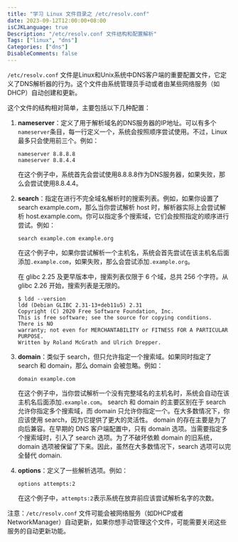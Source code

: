 ```yaml
---
title: "学习 Linux 文件目录之 /etc/resolv.conf"
date: 2023-09-12T12:00:00+08:00
isCJKLanguage: true
Description: "/etc/resolv.conf 文件结构和配置解析"
Tags: ["linux", "dns"]
Categories: ["dns"]
DisableComments: false
---
```



`/etc/resolv.conf` 文件是Linux和Unix系统中DNS客户端的重要配置文件，它定义了DNS解析器的行为。这个文件由系统管理员手动或者由某些网络服务（如DHCP）自动创建和更新。

这个文件的结构相对简单，主要包括以下几种配置：

1. **nameserver**：定义了用于解析域名的DNS服务器的IP地址。可以有多个`nameserver`条目，每一行定义一个，系统会按照顺序尝试使用。不过，Linux 最多只会使用前三个。例如：
   ```
   nameserver 8.8.8.8
   nameserver 8.8.4.4
   ```
   在这个例子中，系统首先会尝试使用8.8.8.8作为DNS服务器，如果失败，那么会尝试使用8.8.4.4。

2. **search**：指定在进行不完全域名解析时的搜索列表。例如，如果你设置了 search example.com，那么当你尝试解析 host 时，解析器实际上会尝试解析 host.example.com。你可以指定多个搜索域，它们会按照指定的顺序进行尝试。例如：
   ```
   search example.com example.org
   ```
   在这个例子中，如果你尝试解析一个主机名，系统会首先尝试在该主机名后面添加`.example.com`，如果失败，那么会尝试添加`.example.org`。

   在 glibc 2.25 及更早版本中，搜索列表仅限于 6 个域，总共 256 个字符。从 glibc 2.26 开始，搜索列表是无限的。
   ```shell
   $ ldd --version
   ldd (Debian GLIBC 2.31-13+deb11u5) 2.31
   Copyright (C) 2020 Free Software Foundation, Inc.
   This is free software; see the source for copying conditions.  There is NO
   warranty; not even for MERCHANTABILITY or FITNESS FOR A PARTICULAR PURPOSE.
   Written by Roland McGrath and Ulrich Drepper.
   ```

4. **domain**：类似于 search，但只允许指定一个搜索域。如果同时指定了 search 和 domain，那么 domain 会被忽略。例如：
   ```
   domain example.com
   ```
   在这个例子中，当你尝试解析一个没有完整域名的主机名时，系统会自动在该主机名后面添加`.example.com`。
   search 和 domain 的主要区别在于 search 允许你指定多个搜索域，而 domain 只允许你指定一个。在大多数情况下，你应该使用 search，因为它提供了更大的灵活性。 domain 的存在主要是为了向后兼容。在早期的 DNS 客户端配置中，只有 domain 选项。当需要指定多个搜索域时，引入了 search 选项。为了不破坏依赖 domain 的旧系统，domain 选项被保留了下来。因此，虽然在大多数情况下，search 选项可以完全替代 domain. 

5. **options**：定义了一些解析选项。例如：
   ```
   options attempts:2
   ```
   在这个例子中，`attempts:2`表示系统在放弃前应该尝试解析名字的次数。

注意：`/etc/resolv.conf` 文件可能会被网络服务（如DHCP或者NetworkManager）自动更新，如果你想手动管理这个文件，可能需要关闭这些服务的自动更新功能。
